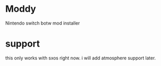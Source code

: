 # Moddy
Nintendo switch botw mod installer

# support
this only works with sxos right now. i will add atmosphere support later.
